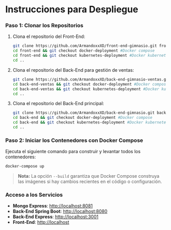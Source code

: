 # Instrucciones para Despliegue

### Paso 1: Clonar los Repositorios

1. Clona el repositorio del Front-End:
   ```bash
   git clone https://github.com/ArmandoxxXD/front-end-gimnasio.git front-end
   cd front-end && git checkout docker-deployment #Docker compose
   cd front-end && git checkout kubernetes-deployment #Docker kubernetes
   cd ..
   ```

2. Clona el repositorio del Back-End para gestión de ventas:
   ```bash
   git clone https://github.com/ArmandoxxXD/back-end-gimnasio-ventas.git back-end-ventas
   cd back-end-ventas && git checkout docker-deployment #Docker compose
   cd back-end-ventas && git checkout kubernetes-deployment #Docker kubernetes
   cd ..
   ```

3. Clona el repositorio del Back-End principal:
   ```bash
   git clone https://github.com/ArmandoxxXD/back-end-gimnasio.git back-end
   cd back-end && git checkout docker-deployment #Docker compose
   cd back-end && git checkout kubernetes-deployment #Docker kubernetes
   cd ..
   ```

### Paso 2: Iniciar los Contenedores con Docker Compose

Ejecuta el siguiente comando para construir y levantar todos los contenedores:
```bash
docker-compose up
```

> **Nota:** La opción `--build` garantiza que Docker Compose construya las imágenes si hay cambios recientes en el código o configuración.

### Acceso a los Servicios

- **Mongo Express**: [http://localhost:8081](http://localhost:8081)  
- **Back-End Spring Boot**: [http://localhost:8080](http://localhost:8080)  
- **Back-End Express**: [http://localhost:3001](http://localhost:3001)  
- **Front-End**: [http://localhost](http://localhost)  
